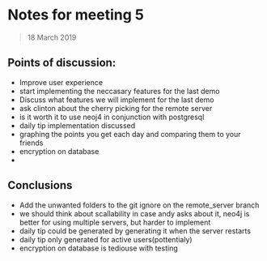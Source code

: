 # Notes for meeting 5
> 18 March 2019

## Points of discussion:

- Improve user experience
- start implementing the neccasary features for the last demo
- Discuss what features we will implement for the last demo
- ask clinton about the cherry picking for the remote server
- is it worth it to use neoj4 in conjunction with postgresql
- daily tip implementation discussed
- graphing the points you get each day and comparing them to your friends
- encryption on database
- 

## Conclusions

- Add the unwanted folders to the git ignore on the remote_server branch
- we should think about scallability in case andy asks about it, neo4j is better for using multiple servers, but harder to implement
- daily tip could be generated by generating it when the server restarts
- daily tip only generated for active users(pottentialy)
- encryption on database is tediouse with testing

